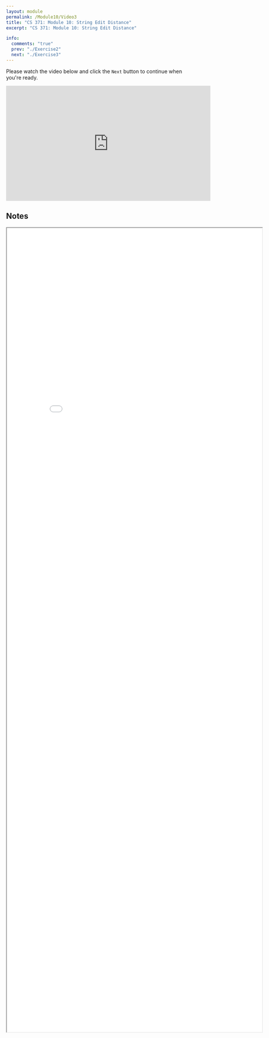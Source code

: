 ```yaml
---
layout: module
permalink: /Module10/Video3
title: "CS 371: Module 10: String Edit Distance"
excerpt: "CS 371: Module 10: String Edit Distance"

info:
  comments: "true"
  prev: "./Exercise2"
  next: "./Exercise3"
---
```


<p>
Please watch the video below and click the <code>Next</code> button to continue when you're ready.
</p>

<iframe width="560" height="315" src="https://www.youtube.com/embed/fIiIXQXIzM8" frameborder="0" allow="accelerometer; autoplay; clipboard-write; encrypted-media; gyroscope; picture-in-picture" allowfullscreen></iframe>


<h2>Notes</h2>

<iframe src = "../images/Module10/StringEditRecursive.html" width="700" height="2200">